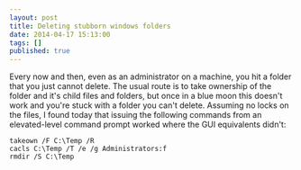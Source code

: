 ```yaml
---
layout: post
title: Deleting stubborn windows folders
date: 2014-04-17 15:13:00
tags: []
published: true
---
```


Every now and then, even as an administrator on a machine, you hit a folder that you just cannot delete. The usual route is to take ownership of the folder and it's child files and folders, but once in a blue moon this doesn't work and you're stuck with a folder you can't delete. Assuming no locks on the files, I found today that issuing the following commands from an elevated-level command prompt worked where the GUI equivalents didn't:

```shell
takeown /F C:\Temp /R
cacls C:\Temp /T /e /g Administrators:f
rmdir /S C:\Temp
```
